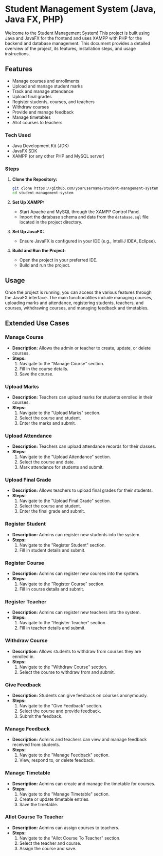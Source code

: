 # Student Management System (Java, Java FX, PHP)

Welcome to the Student Management System! This project is built using Java and JavaFX for the frontend and uses XAMPP with PHP for the backend and database management. This document provides a detailed overview of the project, its features, installation steps, and usage instructions.

## Features

- Manage courses and enrollments
- Upload and manage student marks
- Track and manage attendance
- Upload final grades
- Register students, courses, and teachers
- Withdraw courses
- Provide and manage feedback
- Manage timetables
- Allot courses to teachers



### Tech Used

- Java Development Kit (JDK)
- JavaFX SDK
- XAMPP (or any other PHP and MySQL server)

### Steps

1. **Clone the Repository:**

    ```bash
    git clone https://github.com/yourusername/student-management-system.git
    cd student-management-system
    ```

2. **Set Up XAMPP:**

    - Start Apache and MySQL through the XAMPP Control Panel.
    - Import the database schema and data from the `database.sql` file located in the project directory.

3. **Set Up JavaFX:**

    - Ensure JavaFX is configured in your IDE (e.g., IntelliJ IDEA, Eclipse).

4. **Build and Run the Project:**

    - Open the project in your preferred IDE.
    - Build and run the project.

## Usage

Once the project is running, you can access the various features through the JavaFX interface. The main functionalities include managing courses, uploading marks and attendance, registering students, teachers, and courses, withdrawing courses, and managing feedback and timetables.

## Extended Use Cases

### Manage Course

- **Description:** Allows the admin or teacher to create, update, or delete courses.
- **Steps:**
  1. Navigate to the "Manage Course" section.
  2. Fill in the course details.
  3. Save the course.

### Upload Marks

- **Description:** Teachers can upload marks for students enrolled in their courses.
- **Steps:**
  1. Navigate to the "Upload Marks" section.
  2. Select the course and student.
  3. Enter the marks and submit.

### Upload Attendance

- **Description:** Teachers can upload attendance records for their classes.
- **Steps:**
  1. Navigate to the "Upload Attendance" section.
  2. Select the course and date.
  3. Mark attendance for students and submit.

### Upload Final Grade

- **Description:** Allows teachers to upload final grades for their students.
- **Steps:**
  1. Navigate to the "Upload Final Grade" section.
  2. Select the course and student.
  3. Enter the final grade and submit.

### Register Student

- **Description:** Admins can register new students into the system.
- **Steps:**
  1. Navigate to the "Register Student" section.
  2. Fill in student details and submit.

### Register Course

- **Description:** Admins can register new courses into the system.
- **Steps:**
  1. Navigate to the "Register Course" section.
  2. Fill in course details and submit.

### Register Teacher

- **Description:** Admins can register new teachers into the system.
- **Steps:**
  1. Navigate to the "Register Teacher" section.
  2. Fill in teacher details and submit.

### Withdraw Course

- **Description:** Allows students to withdraw from courses they are enrolled in.
- **Steps:**
  1. Navigate to the "Withdraw Course" section.
  2. Select the course to withdraw from and submit.

### Give Feedback

- **Description:** Students can give feedback on courses anonymously.
- **Steps:**
  1. Navigate to the "Give Feedback" section.
  2. Select the course and provide feedback.
  3. Submit the feedback.

### Manage Feedback

- **Description:** Admins and teachers can view and manage feedback received from students.
- **Steps:**
  1. Navigate to the "Manage Feedback" section.
  2. View, respond to, or delete feedback.

### Manage Timetable

- **Description:** Admins can create and manage the timetable for courses.
- **Steps:**
  1. Navigate to the "Manage Timetable" section.
  2. Create or update timetable entries.
  3. Save the timetable.

### Allot Course To Teacher

- **Description:** Admins can assign courses to teachers.
- **Steps:**
  1. Navigate to the "Allot Course To Teacher" section.
  2. Select the teacher and course.
  3. Assign the course and save.
